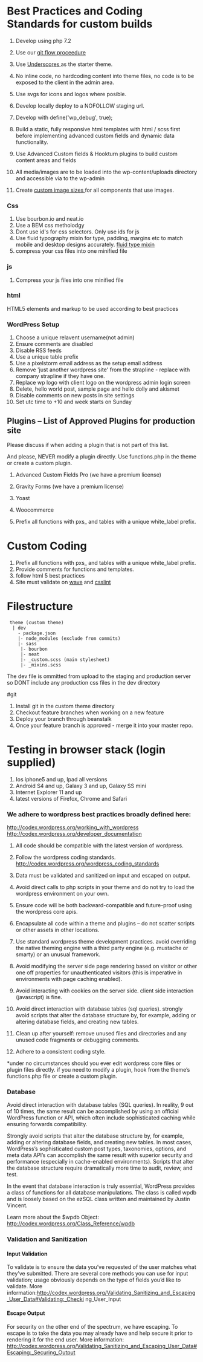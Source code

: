 # Best Practices and Coding Standards for custom builds
 
1. Develop using php 7.2
1. Use our [ git flow proceedure ](https://github.com/pixelstorm/coding_guidlnes_custom_builds/blob/master/git-flow)
1. Use [ Underscores ](https://underscores.me/) as the starter theme.
1. No inline code, no hardcoding content into theme files, no code is to be exposed to the client in the admin area.
1. Use svgs for icons and logos where posible.
1. Develop locally deploy to a NOFOLLOW staging url.
1. Develop with define('wp_debug', true); 
1. Build a static, fully responsive html templates with html / scss first before implementing advanced custom fields and dynamic data functionality.
1. Use Advanced Custom fields & Hookturn plugins to build custom content areas and fields 

1. All media/images are to be loaded into the wp-content/uploads directory and accessible via to the wp-admin
1. Create [ custom image sizes ](https://developer.wordpress.org/reference/functions/add_image_size/) for all components that use images.

### Css
1. Use bourbon.io and neat.io
1. Use a BEM css metholodgy
1. Dont use id's for css selectors. Only use ids for js
1. Use fluid typography mixin for type, padding, margins etc to match mobile and desktop designs accurately. [fluid type mixin](https://codepen.io/MadeByMike/pen/GmBLKo)
1. compress your css files into one minified file

### js
1. Compress your js files into one minified file

### html
HTML5 elements and markup to be used according to best practices
 
### WordPress Setup
1. Choose a unique relavent username(not admin)
1. Ensure comments are disabled
1. Disable RSS feeds
1. Use a unique table prefix 
1. Use a pixelstorm email address as the setup email address
1. Remove 'just another wordpress site' from the strapline - replace with company strapline if they have one.
1. Replace wp logo with client logo on the wordpress admin login screen
1. Delete, hello world post, sample page and hello dolly and akismet
1. Disable comments on new posts in site settings
1. Set utc time to +10 and week starts on Sunday 



## Plugins – List of Approved Plugins for production site
Please discuss if when adding a plugin that is not part of this list.
 
And please, NEVER modify a plugin directly. Use functions.php in the theme or create a custom plugin.
 
1. Advanced Custom Fields Pro (we have a premium license)
1. Gravity Forms   (we have a premium license)
1. Yoast
1. Woocommerce


1. Prefix all functions with pxs_ and tables with a unique white_label prefix.
 
# Custom Coding
1. Prefix all functions with pxs_ and tables with a unique white_label prefix.
1. Provide comments for functions and templates.
1. follow html 5 best practices
1. Site must validate on [wave]( http://wave.webaim.org/ ) and [ csslint ](http://csslint.net/)

# Filestructure 
```
 theme (custom theme) 
  | dev  
    - package.json  
    |- node_modules (exclude from commits) 
    |- sass 
	 |- bourbon 
	 |- neat  
	 |- _custom.scss (main stylesheet)
	 |- _mixins.scss 
```

The dev file is ommitted from upload to the staging and production server so DONT include any production css files in the dev directory

#git 
1. Install git in the custom theme directory
1. Checkout feature branches when working on a new feature
1. Deploy your branch through beanstalk
1. Once your feature branch is approved - merge it into your master repo. 


# Testing in browser stack (login supplied)

1. Ios iphone5 and up, Ipad all versions 
1. Android S4 and up, Galaxy 3 and up, Galaxy SS mini 
1. Internet Explorer 11 and up 
1. latest versions of Firefox, Chrome and Safari 

### We adhere to wordpress best practices broadly defined here:

http://codex.wordpress.org/working_with_wordpress  http://codex.wordpress.org/developer_documentation  

1. All code should be compatible with the latest version of wordpress.

1. Follow the wordpress coding standards.  http://codex.wordpress.org/wordpress_coding_standards

1. Data must be validated and sanitized on input and escaped on output.

1. Avoid direct calls to php scripts in your theme and do not try to load the wordpress environment on your own.

1. Ensure code will be both backward-compatible and future-proof using the wordpress core apis.

1. Encapsulate all code within a theme and plugins – do not scatter scripts or other assets in other locations.

1. Use standard wordpress theme development practices. avoid overriding the native theming engine with a third party engine (e.g. mustache or smarty) or an unusual framework.

1. Avoid modifying the server side page rendering based on visitor or other one off properties for unauthenticated visitors (this is imperative in environments with page caching enabled).

1. Avoid interacting with cookies on the server side. client side interaction (javascript) is fine.

1. Avoid direct interaction with database tables (sql queries). strongly avoid scripts that alter the database structure by, for example, adding or altering database fields, and creating new tables.

1. Clean up after yourself: remove unused files and directories and any unused code fragments or debugging comments.

1. Adhere to a consistent coding style.

*under no circumstances should you ever edit wordpress core files or plugin files directly. 
if you need to modify a plugin, hook from the theme’s functions.php file or create a custom plugin.

### Database

Avoid direct interaction with database tables (SQL queries). 
In reality, 9 out of 10 times, the same result can be accomplished by using an official WordPress function or API, which often include sophisticated caching while ensuring forwards compatibility.

Strongly avoid scripts that alter the database structure by, for example, adding or altering database fields, and creating new tables. In most cases, WordPress’s sophisticated custom post types, taxonomies, options, and meta data API’s can accomplish the same result with superior security and performance (especially in cache-enabled environments). Scripts that alter the database structure require dramatically more time to audit, review, and test.

In the event that database interaction is truly essential, WordPress provides a class of functions for all database manipulations. The class is called wpdb and is loosely based on the ezSQL class written and maintained by Justin Vincent.

Learn more about the $wpdb Object: http://codex.wordpress.org/Class_Reference/wpdb

### Validation and Sanitization

#### Input Validation
To validate is to ensure the data you’ve requested of the user matches what they’ve submitted. There are several core methods you can use for input validation; usage obviously depends on the type of fields you’d like to validate.
More
information:http://codex.wordpress.org/Validating_Sanitizing_and_Escaping_User_Data#Validating:_Checki ng_User_Input

#### Escape Output
For security on the other end of the spectrum, we have escaping. To escape is to take the data you may already have and help secure it prior to rendering it for the end user.
More information: http://codex.wordpress.org/Validating_Sanitizing_and_Escaping_User_Data#Escaping:_Securing_Output
